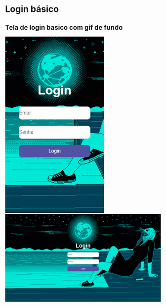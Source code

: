 # Login básico
## Tela de login basico com gif de fundo
 
![gif mobile](https://github.com/luizlopes12/Login_basico/blob/main/gif-login2.gif)
![gif desktop](https://github.com/luizlopes12/Login_basico/blob/main/gif-login.gif)
